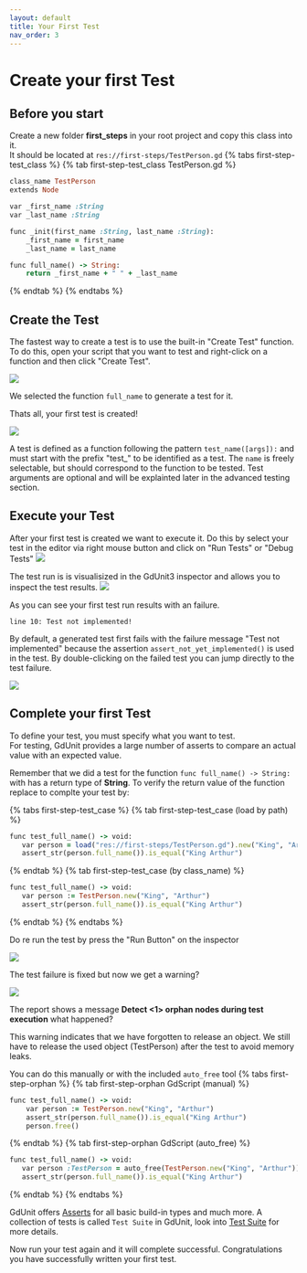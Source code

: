 ```yaml
---
layout: default
title: Your First Test
nav_order: 3
---
```


# Create your first Test

## Before you start
Create a new folder **first_steps** in your root project and copy this class into it.<br>
It should be located at `res://first-steps/TestPerson.gd`
{% tabs first-step-test_class %}
{% tab first-step-test_class TestPerson.gd %}
```ruby
class_name TestPerson
extends Node

var _first_name :String
var _last_name :String

func _init(first_name :String, last_name :String):
	_first_name = first_name
	_last_name = last_name

func full_name() -> String:
	return _first_name + " " + _last_name

```
{% endtab %}
{% endtabs %}

## Create the Test

The fastest way to create a test is to use the built-in "Create Test" function.
To do this, open your script that you want to test and right-click on a function and then click "Create Test".

![](/gdUnit3/assets/images/first-steps/context-menu.png)

We selected the function `full_name` to generate a test for it.

Thats all, your first test is created!

![](/gdUnit3/assets/images/first-steps/generated-test-suite.png)


A test is defined as a function following the pattern `test_name([args]):` and must start with the prefix "test_" to be identified as a test.
The `name` is freely selectable, but should correspond to the function to be tested. 
Test arguments are optional and will be explainted later in the advanced testing section.

## Execute your Test

After your first test is created we want to execute it. Do this by select your test in the editor via right mouse button and click on "Run Tests" or "Debug Tests"
![](/gdUnit3/assets/images/first-steps/run-selected-test-case.png)


The test run is is visualisized in the GdUnit3 inspector and allows you to inspect the test results.
![](/gdUnit3/assets/images/first-steps/first-test-run-result.png)

As you can see your first test run results with an failure. 
```
line 10: Test not implemented!
```
By default, a generated test first fails with the failure message "Test not implemented" because the assertion `assert_not_yet_implemented()` is used in the test.
By double-clicking on the failed test you can jump directly to the test failure.

![](/gdUnit3/assets/images/first-steps/jump-to-failure.png)




## Complete your first Test
To define your test, you must specify what you want to test.<br>
For testing, GdUnit provides a large number of asserts to compare an actual value with an expected value.

Remember that we did a test for the function `func full_name() -> String:` with has a return type of **String**.
To verify the return value of the function replace to complte your test by:

{% tabs first-step-test_case %}
{% tab first-step-test_case (load by path) %}
```ruby
func test_full_name() -> void:
   var person = load("res://first-steps/TestPerson.gd").new("King", "Arthur")
   assert_str(person.full_name()).is_equal("King Arthur")
```
{% endtab %}
{% tab first-step-test_case (by class_name) %}
```ruby
func test_full_name() -> void:
   var person := TestPerson.new("King", "Arthur")
   assert_str(person.full_name()).is_equal("King Arthur")
```
{% endtab %}
{% endtabs %}


Do re run the test by press the "Run Button" on the inspector

![](/gdUnit3/assets/images/first-steps/rerun-test.png)

The test failure is fixed but now we get a warning?

![](/gdUnit3/assets/images/first-steps/rerun-test-result.png)

The report shows a message **Detect <1> orphan nodes during test execution** what happened?

This warning indicates that we have forgotten to release an object. We still have to release the used object (TestPerson) after the test to avoid memory leaks. 

You can do this manually or with the included `auto_free` tool
{% tabs first-step-orphan %}
{% tab first-step-orphan GdScript (manual) %}
```ruby
func test_full_name() -> void:
	var person := TestPerson.new("King", "Arthur")
	assert_str(person.full_name()).is_equal("King Arthur")
	person.free()
```
{% endtab %}
{% tab first-step-orphan GdScript (auto_free) %}
```ruby
func test_full_name() -> void:
   var person :TestPerson = auto_free(TestPerson.new("King", "Arthur"))
   assert_str(person.full_name()).is_equal("King Arthur")
```
{% endtab %}
{% endtabs %}


GdUnit offers [Asserts](/gdUnit3/asserts/index/) for all basic build-in types and much more. 
A collection of tests is called `Test Suite` in GdUnit, look into [Test Suite](/gdUnit3/faq/test-suite) for more details.

Now run your test again and it will complete successful. 
Congratulations you have successfully written your first test.


